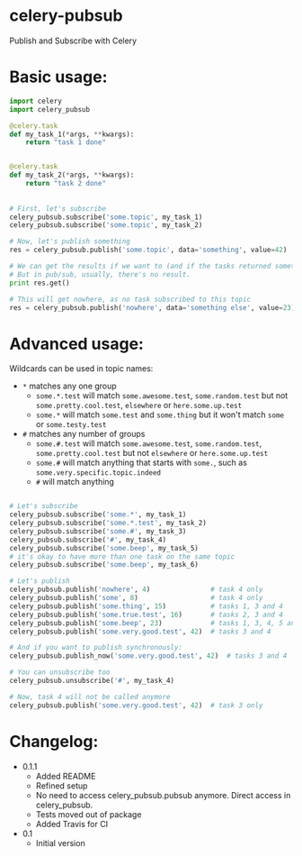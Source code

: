 # celery-pubsub
Publish and Subscribe with Celery

Basic usage:
============

```python
import celery
import celery_pubsub

@celery.task
def my_task_1(*args, **kwargs):
    return "task 1 done"


@celery.task
def my_task_2(*args, **kwargs):
    return "task 2 done"
    
   
# First, let's subscribe
celery_pubsub.subscribe('some.topic', my_task_1)
celery_pubsub.subscribe('some.topic', my_task_2)

# Now, let's publish something
res = celery_pubsub.publish('some.topic', data='something', value=42)

# We can get the results if we want to (and if the tasks returned something)
# But in pub/sub, usually, there's no result.
print res.get()

# This will get nowhere, as no task subscribed to this topic
res = celery_pubsub.publish('nowhere', data='something else', value=23)
```

Advanced usage:
===============

Wildcards can be used in topic names:

 * `*` matches any one group
    * `some.*.test` will match `some.awesome.test`, `some.random.test`
    but not `some.pretty.cool.test`, `elsewhere` or `here.some.up.test`
    * `some.*` will match `some.test` and `some.thing` but it won't
    match `some` or `some.testy.test`
 * `#` matches any number of groups
    * `some.#.test` will match `some.awesome.test`, `some.random.test`,
    `some.pretty.cool.test` but not `elsewhere` or `here.some.up.test`
    * `some.#` will match anything that starts with `some.`, such as
    `some.very.specific.topic.indeed`
    * `#` will match anything
 
 
```python

# Let's subscribe
celery_pubsub.subscribe('some.*', my_task_1)
celery_pubsub.subscribe('some.*.test', my_task_2)
celery_pubsub.subscribe('some.#', my_task_3)
celery_pubsub.subscribe('#', my_task_4)
celery_pubsub.subscribe('some.beep', my_task_5)
# it's okay to have more than one task on the same topic
celery_pubsub.subscribe('some.beep', my_task_6) 

# Let's publish
celery_pubsub.publish('nowhere', 4)               # task 4 only
celery_pubsub.publish('some', 8)                  # task 4 only
celery_pubsub.publish('some.thing', 15)           # tasks 1, 3 and 4
celery_pubsub.publish('some.true.test', 16)       # tasks 2, 3 and 4
celery_pubsub.publish('some.beep', 23)            # tasks 1, 3, 4, 5 and 6
celery_pubsub.publish('some.very.good.test', 42)  # tasks 3 and 4

# And if you want to publish synchronously:
celery_pubsub.publish_now('some.very.good.test', 42)  # tasks 3 and 4

# You can unsubscribe too
celery_pubsub.unsubscribe('#', my_task_4)

# Now, task 4 will not be called anymore
celery_pubsub.publish('some.very.good.test', 42)  # task 3 only

```

Changelog:
==========

* 0.1.1
    * Added README
    * Refined setup
    * No need to access celery_pubsub.pubsub anymore. Direct access in celery_pubsub.
    * Tests moved out of package
    * Added Travis for CI
* 0.1
    * Initial version
